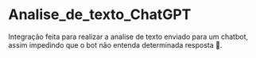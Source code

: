 # Analise_de_texto_ChatGPT
Integração feita para realizar a analise de texto enviado para um chatbot, assim impedindo que o bot não entenda determinada resposta 👀.
